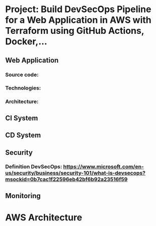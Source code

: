 # Project: Build DevSecOps Pipeline for a Web Application in AWS with Terraform using GitHub Actions, Docker,...

## Web Application
### Source code:
### Technologies:
### Architecture:

## CI System

## CD System

## Security
### Definition DevSecOps: https://www.microsoft.com/en-us/security/business/security-101/what-is-devsecops?msockid=0b7cac1f22596eb42bf6b92a23516f59

## Monitoring

# AWS Architecture


